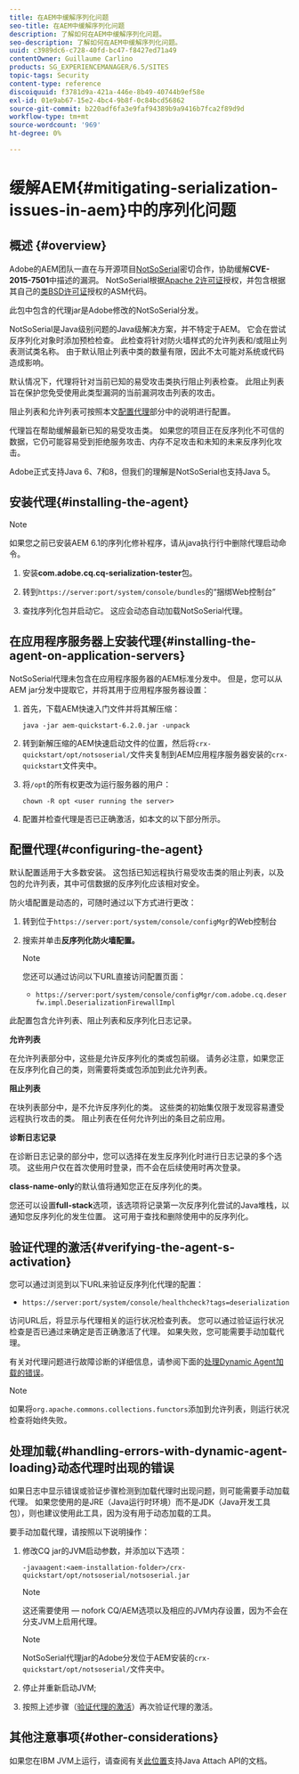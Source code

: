 ```yaml
---
title: 在AEM中缓解序列化问题
seo-title: 在AEM中缓解序列化问题
description: 了解如何在AEM中缓解序列化问题。
seo-description: 了解如何在AEM中缓解序列化问题。
uuid: c3989dc6-c728-40fd-bc47-f8427ed71a49
contentOwner: Guillaume Carlino
products: SG_EXPERIENCEMANAGER/6.5/SITES
topic-tags: Security
content-type: reference
discoiquuid: f3781d9a-421a-446e-8b49-40744b9ef58e
exl-id: 01e9ab67-15e2-4bc4-9b8f-0c84bcd56862
source-git-commit: b220adf6fa3e9faf94389b9a9416b7fca2f89d9d
workflow-type: tm+mt
source-wordcount: '969'
ht-degree: 0%

---
```


# 缓解AEM{#mitigating-serialization-issues-in-aem}中的序列化问题

## 概述 {#overview}

Adobe的AEM团队一直在与开源项目[NotSoSerial](https://github.com/kantega/notsoserial)密切合作，协助缓解&#x200B;**CVE-2015-7501**&#x200B;中描述的漏洞。 NotSoSerial根据[Apache 2许可证](https://www.apache.org/licenses/LICENSE-2.0)授权，并包含根据其自己的[类BSD许可证](https://asm.ow2.org/license.html)授权的ASM代码。

此包中包含的代理jar是Adobe修改的NotSoSerial分发。

NotSoSerial是Java级别问题的Java级解决方案，并不特定于AEM。 它会在尝试反序列化对象时添加预检检查。 此检查将针对防火墙样式的允许列表和/或阻止列表测试类名称。 由于默认阻止列表中类的数量有限，因此不太可能对系统或代码造成影响。

默认情况下，代理将针对当前已知的易受攻击类执行阻止列表检查。 此阻止列表旨在保护您免受使用此类型漏洞的当前漏洞攻击列表的攻击。

阻止列表和允许列表可按照本文[配置代理](/help/sites-administering/mitigating-serialization-issues.md#configuring-the-agent)部分中的说明进行配置。

代理旨在帮助缓解最新已知的易受攻击类。 如果您的项目正在反序列化不可信的数据，它仍可能容易受到拒绝服务攻击、内存不足攻击和未知的未来反序列化攻击。

Adobe正式支持Java 6、7和8，但我们的理解是NotSoSerial也支持Java 5。

## 安装代理{#installing-the-agent}

>[!NOTE]
>
>如果您之前已安装AEM 6.1的序列化修补程序，请从java执行行中删除代理启动命令。

1. 安装&#x200B;**com.adobe.cq.cq-serialization-tester**&#x200B;包。

1. 转到`https://server:port/system/console/bundles`的“捆绑Web控制台”
1. 查找序列化包并启动它。 这应会动态自动加载NotSoSerial代理。

## 在应用程序服务器上安装代理{#installing-the-agent-on-application-servers}

NotSoSerial代理未包含在应用程序服务器的AEM标准分发中。 但是，您可以从AEM jar分发中提取它，并将其用于应用程序服务器设置：

1. 首先，下载AEM快速入门文件并将其解压缩：

   ```shell
   java -jar aem-quickstart-6.2.0.jar -unpack
   ```

1. 转到新解压缩的AEM快速启动文件的位置，然后将`crx-quickstart/opt/notsoserial/`文件夹复制到AEM应用程序服务器安装的`crx-quickstart`文件夹中。

1. 将`/opt`的所有权更改为运行服务器的用户：

   ```shell
   chown -R opt <user running the server>
   ```

1. 配置并检查代理是否已正确激活，如本文的以下部分所示。

## 配置代理{#configuring-the-agent}

默认配置适用于大多数安装。 这包括已知远程执行易受攻击类的阻止列表，以及包的允许列表，其中可信数据的反序列化应该相对安全。

防火墙配置是动态的，可随时通过以下方式进行更改：

1. 转到位于`https://server:port/system/console/configMgr`的Web控制台
1. 搜索并单击&#x200B;**反序列化防火墙配置。**

   >[!NOTE]
   >
   >您还可以通过访问以下URL直接访问配置页面：
   >
   >* `https://server:port/system/console/configMgr/com.adobe.cq.deserfw.impl.DeserializationFirewallImpl`


此配置包含允许列表、阻止列表和反序列化日志记录。

**允许列表**

在允许列表部分中，这些是允许反序列化的类或包前缀。 请务必注意，如果您正在反序列化自己的类，则需要将类或包添加到此允许列表。

**阻止列表**

在块列表部分中，是不允许反序列化的类。 这些类的初始集仅限于发现容易遭受远程执行攻击的类。 阻止列表在任何允许列出的条目之前应用。

**诊断日志记录**

在诊断日志记录的部分中，您可以选择在发生反序列化时进行日志记录的多个选项。 这些用户仅在首次使用时登录，而不会在后续使用时再次登录。

**class-name-only**&#x200B;的默认值将通知您正在反序列化的类。

您还可以设置&#x200B;**full-stack**&#x200B;选项，该选项将记录第一次反序列化尝试的Java堆栈，以通知您反序列化的发生位置。 这可用于查找和删除使用中的反序列化。

## 验证代理的激活{#verifying-the-agent-s-activation}

您可以通过浏览到以下URL来验证反序列化代理的配置：

* `https://server:port/system/console/healthcheck?tags=deserialization`

访问URL后，将显示与代理相关的运行状况检查列表。 您可以通过验证运行状况检查是否已通过来确定是否正确激活了代理。 如果失败，您可能需要手动加载代理。

有关对代理问题进行故障诊断的详细信息，请参阅下面的[处理Dynamic Agent加载的错误](#handling-errors-with-dynamic-agent-loading)。

>[!NOTE]
>
>如果将`org.apache.commons.collections.functors`添加到允许列表，则运行状况检查将始终失败。

## 处理加载{#handling-errors-with-dynamic-agent-loading}动态代理时出现的错误

如果日志中显示错误或验证步骤检测到加载代理时出现问题，则可能需要手动加载代理。 如果您使用的是JRE（Java运行时环境）而不是JDK（Java开发工具包），则也建议使用此工具，因为没有用于动态加载的工具。

要手动加载代理，请按照以下说明操作：

1. 修改CQ jar的JVM启动参数，并添加以下选项：

   ```shell
   -javaagent:<aem-installation-folder>/crx-quickstart/opt/notsoserial/notsoserial.jar
   ```

   >[!NOTE]
   >
   >这还需要使用 — nofork CQ/AEM选项以及相应的JVM内存设置，因为不会在分支JVM上启用代理。

   >[!NOTE]
   >
   >NotSoSerial代理jar的Adobe分发位于AEM安装的`crx-quickstart/opt/notsoserial/`文件夹中。

1. 停止并重新启动JVM;

1. 按照上述步骤（[验证代理的激活](/help/sites-administering/mitigating-serialization-issues.md#verifying-the-agent-s-activation)）再次验证代理的激活。

## 其他注意事项{#other-considerations}

如果您在IBM JVM上运行，请查阅有关[此位置](https://www.ibm.com/support/knowledgecenter/SSSTCZ_2.0.0/com.ibm.rt.doc.20/user/attachapi.html)支持Java Attach API的文档。

